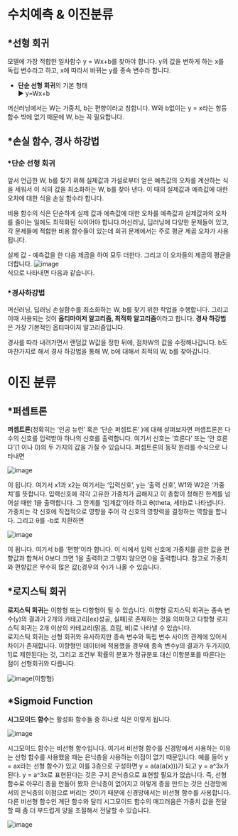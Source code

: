 # 수치예측 & 이진분류

## *선형 회귀

모델에 가장 적합한 일차함수 y = Wx+b를 찾아야 합니다.
y의 값을 변하게 하는 x를 독립 변수라고 하고, x에 따라서 바뀌는 y를 종속 변수라 합니다.

* **단순 선형 회귀**의 기본 형태  
▶ y=Wx+b  

머신러닝에서는 W는 가중치, b는 편향이라고 칭합니다. W와 b없이는 y = x라는 항등함수 밖에 없기 때문에 W, b는 꼭 필요합니다.

## *손실 함수, 경사 하강법
### *단순 선형 회귀
앞서 언급한 W, b를 찾기 위해 실제값과 가설로부터 얻은 예측값의 오차를 계산하는 식을 세워서 이 식의 값을 최소화하는 W, b를 찾아 낸다. 이 때의 실제값과 예측값에 대한 오차에 대한 식을 손실 함수라 합니다.

 비용 함수의 식은 단순하게 실제 값과 에측값에 대한 오차를 예측값과 실제값과의 오차를 줄이는 일에도 최적화된 식이어야 합니다.머신러닝, 딥러닝에 다양한 문제들이 있고, 각 문제들에 적합한 비용 함수들이 있는데 회귀 문제에서는 주로 평균 제곱 오차가 사용됩니다.

 실제 값 - 예측값을 한 다음 제곱을 하여 모두 더한다. 그리고 이 오차들의 제곱의 평균을 더합니다.
![image](https://user-images.githubusercontent.com/45358775/68264380-00610080-008c-11ea-94c8-786a0bde902d.png)  
식으로 나타내면 다음과 같습니다.

### *경사하강법
머신러닝, 딥러닝 손실함수를 최소화하는 W, b를 찾기 위한 작업을 수행합니다. 그리고 이때 사용되는 것이 **옵티마이저 알고리즘, 최적화 알고리즘**이라고 합니다. **경사 하강법**은 가장 기본적인 옵티마이저 알고리즘입니다.

 경사를 따라 내려가면서 랜덤값 W값을 정한 뒤에, 점차W의 값을 수정해나갑니다. b도 마찬가지로 해서 경사 하강법을 통해 W, b에 대해서 최적의 W, b를 찾아갑니다.

# 이진 분류

## *퍼셉트론
**퍼셉트론**(정확히는 ‘인공 뉴런’ 혹은 ‘단순 퍼셉트론’ )에 대해 살펴보자면 퍼셉트론은 다수의 신호를 입력받아 하나의 신호를 출력합니다. 여기서 신호는 ‘흐른다’ 또는 ‘안 흐른다’(1 이나 0)의 두 가지의 값을 가질 수 있습니다. 퍼셉트론의 동작 원리를 수식으로 나타내면  

![image](https://user-images.githubusercontent.com/45358775/68264741-3b176880-008d-11ea-883a-9c13ea97e211.png)  

이 됩니다. 여기서  x1과 x2는 여기서는 ‘입력신호’, y는 ‘출력 신호’, W1와 W2은 ‘가중치’를 뜻합니다. 입력신호에 각각 고유한 가중치가 곱해지고 이 총합이 정해진 한계를 넘어설 때만 1을 출력합니다. 그 한계를 ‘임계값’이라 하고 θ(theta, 세타)로 나타냅니다. 가중치는 각 신호에 직접적으로 영향을 주어 각 신호의 영향력을 결정하는 역할을 합니다. 그리고 θ를 -b로 치환하면  

![image](https://user-images.githubusercontent.com/45358775/68264758-4e2a3880-008d-11ea-9f11-d5dd6bd536b2.png)  

이 됩니다. 여기서 b를 ‘편향’이라 합니다. 이 식에서 입력 신호에 가중치를 곱한 값을 편향값과 합쳐서 0보다 크면 1을 출력하고 그렇지 않으면 0을 출력합니다.  참고로 가중치와 편향값은 무수히 많은 값(;경우의 수)가 나올 수 있습니다.  

## *로지스틱 회귀
**로지스틱 회귀**는 이항형 또는 다항형이 될 수 있습니다. 이향형 로지스틱 회귀는 종속 변수(y)의 결과가 2개의 카태고리[ex)성공, 실패]로 존재하는 것을 의미하고 다항형 로지스틱 회귀는 2개 이상의 카테고리(맑음, 흐림, 비)로 나타낼 수 있습니다.  
 로지스틱 회귀는 선형 회귀와 유사하지만 종속 변수와 독립 변수 사이의 관계에 있어서 차이가 존재합니다. 이향형인 데이터에 적용했을 경우에 종속 변수y의 결과가 두가지[0, 1]로 제한된다는 것, 그리고 조건부 확률의 분포가 정규분포 대신 이항분포를 따른다는 점이 선형회귀와 다릅니다.
 
 ![image](https://user-images.githubusercontent.com/45358775/68265005-212a5580-008e-11ea-83bf-055b12621b91.png)(이항형)  
 
 ## *Sigmoid Function  
 **시그모이드 함수**는 활성화 함수들 중 하나로 식은 이렇게 됩니다.  
 
 ![image](https://user-images.githubusercontent.com/45358775/68265116-72d2e000-008e-11ea-8479-99bf0f65d2eb.png)  
 
 시그모이드 함수는 비선형 함수입니다. 여기서 비선형 함수를 신경망에서 사용하는 이유는 선형 함수를 사용했을 때는 은닉층을 사용하는 이점이 없기 때문입니다. 예를 들어 y = ax라는 선형 함수가 있고 이를 3층으로 구성하면 y = a(a(a(x)))가 되고 y = a^3x가 된다. y = a^3x로 표현된다는 것은 구지 은닉층으로 표현할 필요가 없습니다. 즉, 선형 함수로 아무리 층을 만들어 봤자 은닉층이 없어지고 이렇게 층을 만드는 것은 신경망에서의 은닉층의 이점으로 버리는 것이기 때문에 신경망에서는 비선형 함수를 사용합니다.  
 다른 비선형 함수인 계단 함수와 달리 시그모이드 함수의 매끄러움은 가중치 값을 전달할 때 좀 더 부드럽게 양을 조절해서 전달할 수 있습니다.  
 
![image](https://user-images.githubusercontent.com/45358775/68265316-09070600-008f-11ea-8273-7396b6949d1e.png)  


 


 
 
 
